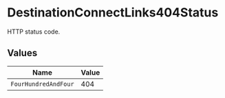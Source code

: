 # DestinationConnectLinks404Status

HTTP status code.


## Values

| Name                 | Value                |
| -------------------- | -------------------- |
| `FourHundredAndFour` | 404                  |